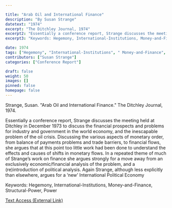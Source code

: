 ```yaml
---

title: "Arab Oil and International Finance"
description: "By Susan Strange"
datetext: "1974"
excerpt: "The Ditchley Journal, 1974"
excerpt2: "Essentially a conference report, Strange discusses the meeting held at Ditchley in December 1973 to discuss the financial prospects and problems for industry and government in the world economy, and the inescapable problem of the oil crisis. Discussing the various aspects of monetary order, from balance of payments problems and trade barriers, to financial flows, she argues that at this point too little work had been done to understand the effects and causes of shifts in monetary flows. In a repeated theme of much of Strange’s work on finance she argues strongly for a move away from an exclusively economic/financial analysis of the problem, and a (re)introduction of political analysis. Again Strange, although less explicitly than elsewhere, argues for a ‘new’ International Political Economy."
excerpt3: "Keywords: Hegemony, International-Institutions, Money-and-Finance, Structural-Power, Power"

date: 1974
tags: ["Hegemony", "International-Institutions", " Money-and-Finance", "Structural-Power", "1970's"]
contributors: ["Susan Strange"]
categories: ["Conference Report"]

draft: false
weight: 50
images: []
pinned: false
homepage: false
---
```


Strange, Susan. "Arab Oil and International Finance." The Ditchley Journal, 1974.

Essentially a conference report, Strange discusses the meeting held at Ditchley in December 1973 to discuss the financial prospects and problems for industry and government in the world economy, and the inescapable problem of the oil crisis. Discussing the various aspects of monetary order, from balance of payments problems and trade barriers, to financial flows, she argues that at this point too little work had been done to understand the effects and causes of shifts in monetary flows. In a repeated theme of much of Strange’s work on finance she argues strongly for a move away from an exclusively economic/financial analysis of the problem, and a (re)introduction of political analysis. Again Strange, although less explicitly than elsewhere, argues for a ‘new’ International Political Economy

Keywords: Hegemony, International-Institutions, Money-and-Finance, Structural-Power, Power

[Text Access (External Link)](Link)
